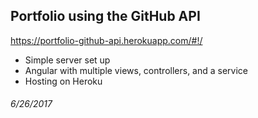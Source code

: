 ## Portfolio using the GitHub API

https://portfolio-github-api.herokuapp.com/#!/

- Simple server set up
- Angular with multiple views, controllers, and a service
- Hosting on Heroku 

###### 6/26/2017

